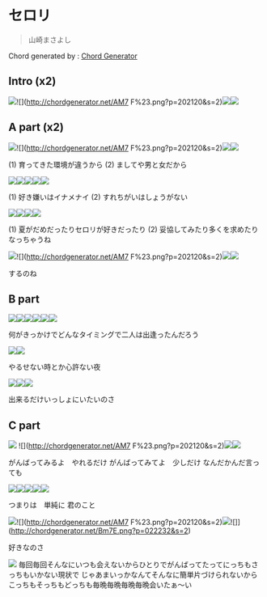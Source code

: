 # セロリ
> 山崎まさよし

Chord generated by : [Chord Generator](http://chordgenerator.net/#F.png?p=133211&f=134211)

## Intro (x2)
![](http://chordgenerator.net/AM7.png?p=002120&s=2)![](http://chordgenerator.net/AM7 F%23.png?p=202120&s=2)![](http://chordgenerator.net/Bm7.png?p=024232&s=2)![](http://chordgenerator.net/Bm7E.png?p=022232&s=2)

## A part (x2)
![](http://chordgenerator.net/AM7.png?p=002120&s=2)![](http://chordgenerator.net/AM7 F%23.png?p=202120&s=2)![](http://chordgenerator.net/Bm7.png?p=024232&s=2)![](http://chordgenerator.net/D7on9.png?p=x-10-9-10-10-10&s=2)

(1) 育ってきた環境が違うから
(2) ましてや男と女だから

![](http://chordgenerator.net/C%23m7.png?p=x46454&s=2)![](http://chordgenerator.net/C%23dim7.png?p=x4545x&s=2)![](http://chordgenerator.net/F%23.png?p=244322&s=2)![](http://chordgenerator.net/F%23sus4.png?p=x444xx&s=2)![](http://chordgenerator.net/Bbdim7.png?p=x1202x&s=2)

(1) 好き嫌いはイナメナイ
(2) すれちがいはしょうがない

![](http://chordgenerator.net/Bm.png?p=x24432&s=2)![](http://chordgenerator.net/BmonBb.png?p=x14430&s=2)![](http://chordgenerator.net/BmonA.png?p=x04430&s=2)![](http://chordgenerator.net/Gm7.png?p=3x3030&s=2)

(1) 夏がだめだったりセロリが好きだったり
(2) 妥協してみたり多くを求めたり なっちゃうね

![](http://chordgenerator.net/AM7.png?p=002120&s=2)![](http://chordgenerator.net/AM7 F%23.png?p=202120&s=2)![](http://chordgenerator.net/Bm7.png?p=024232&s=2)![](http://chordgenerator.net/Bm7E.png?p=022232&s=2)

するのね

## B part
![](http://chordgenerator.net/Dmaj7.png?p=xx0222&s=2)![](http://chordgenerator.net/D%23m7b5.png?p=xx1222&s=2)![](http://chordgenerator.net/AM7.png?p=002120&s=2)![](http://chordgenerator.net/A7.png?p=x0202x&s=2)![](http://chordgenerator.net/F%23.png?p=244322&s=2)![](http://chordgenerator.net/F%237.png?p=242322&s=2)


何がきっかけでどんなタイミングで二人は出逢ったんだろう

![](http://chordgenerator.net/Dmaj7.png?p=xx0222&s=2)![](http://chordgenerator.net/D%23m7b5.png?p=xx1222&s=2)

やるせない時とか心許ない夜

![](http://chordgenerator.net/D7on9.png?p=x-10-9-10-10-10&s=2)![](http://chordgenerator.net/Bm7.png?p=024232&s=2)![](http://chordgenerator.net/Bm7E.png?p=022232&s=2)

出来るだけいっしょにいたいのさ

## C part
![](http://chordgenerator.net/AM7.png?p=002120&s=2) ![](http://chordgenerator.net/AM7 F%23.png?p=202120&s=2)![](http://chordgenerator.net/Bm7.png?p=024232&s=2)![](http://chordgenerator.net/Bm7E.png?p=022232&s=2)

がんばってみるよ　やれるだけ
がんばってみてよ　少しだけ
なんだかんだ言っても


![](http://chordgenerator.net/Bm7.png?p=024232&s=2)![](http://chordgenerator.net/C%23m7.png?p=x46454&s=2)![](http://chordgenerator.net/D.png?p=xx0232&s=2)![](http://chordgenerator.net/D%23dim7.png?p=xx1212&s=2)![](http://chordgenerator.net/Esus4.png?p=022200&s=2)

つまりは　単純に 君のこと

![](http://chordgenerator.net/AM7.png?p=002120&s=2)![](http://chordgenerator.net/AM7 F%23.png?p=202120&s=2)![](http://chordgenerator.net/Bm7.png?p=024232&s=2)![]](http://chordgenerator.net/Bm7E.png?p=022232&s=2)


好きなのさ

![](http://chordgenerator.net/A.png?p=577655&s=2)
毎回毎回そんなにいつも会えないからひとりでがんばってたってにっちもさっちもいかない現状で じゃあまいっかなんてそんなに簡単片づけられないからこっちもそっちもどっちも毎晩毎晩毎晩毎晩会いたぁ～い